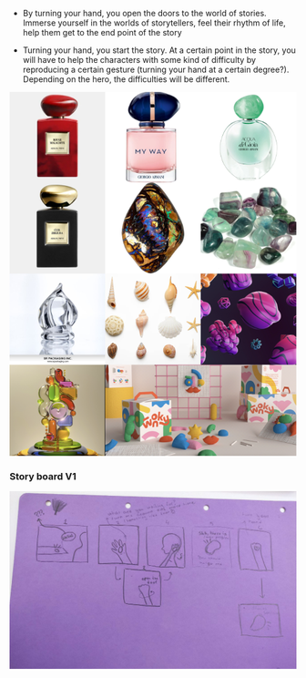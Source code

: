 - By turning your hand, you open the doors to the world of stories. Immerse yourself in the worlds of storytellers, feel their rhythm of life, help them get to the end point of the story

- Turning your hand, you start the story. At a certain point in the story, you will have to help the characters with some kind of difficulty by reproducing a certain gesture (turning your hand at a certain degree?). Depending on the hero, the difficulties will be different.

![Boat shedule](images/references.png)

### Story board V1

![Boat shedule](images/storyboardV1.jpeg)